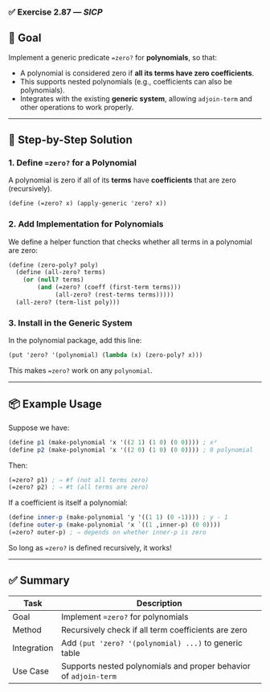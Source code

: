 ### ✅ **Exercise 2.87** — *SICP*

## 🧠 **Goal**
Implement a generic predicate `=zero?` for **polynomials**, so that:

- A polynomial is considered zero if **all its terms have zero coefficients**.
- This supports nested polynomials (e.g., coefficients can also be polynomials).
- Integrates with the existing **generic system**, allowing `adjoin-term` and other operations to work properly.

---

## 🔧 Step-by-Step Solution

### 1. **Define `=zero?` for a Polynomial**

A polynomial is zero if all of its **terms** have **coefficients** that are zero (recursively).

```scheme
(define (=zero? x) (apply-generic 'zero? x))
```

### 2. **Add Implementation for Polynomials**

We define a helper function that checks whether all terms in a polynomial are zero:

```scheme
(define (zero-poly? poly)
  (define (all-zero? terms)
    (or (null? terms)
        (and (=zero? (coeff (first-term terms)))
             (all-zero? (rest-terms terms)))))
  (all-zero? (term-list poly)))
```

### 3. **Install in the Generic System**

In the polynomial package, add this line:

```scheme
(put 'zero? '(polynomial) (lambda (x) (zero-poly? x)))
```

This makes `=zero?` work on any `polynomial`.

---

## 📦 Example Usage

Suppose we have:
```scheme
(define p1 (make-polynomial 'x '((2 1) (1 0) (0 0)))) ; x²
(define p2 (make-polynomial 'x '((2 0) (1 0) (0 0)))) ; 0 polynomial
```

Then:
```scheme
(=zero? p1) ; ⇒ #f (not all terms zero)
(=zero? p2) ; ⇒ #t (all terms are zero)
```

If a coefficient is itself a polynomial:
```scheme
(define inner-p (make-polynomial 'y '((1 1) (0 -1)))) ; y - 1
(define outer-p (make-polynomial 'x `((1 ,inner-p) (0 0))))
(=zero? outer-p) ; ⇒ depends on whether inner-p is zero
```

So long as `=zero?` is defined recursively, it works!

---

## ✅ Summary

| Task | Description |
|------|-------------|
| Goal | Implement `=zero?` for polynomials |
| Method | Recursively check if all term coefficients are zero |
| Integration | Add `(put 'zero? '(polynomial) ...)` to generic table |
| Use Case | Supports nested polynomials and proper behavior of `adjoin-term` |
